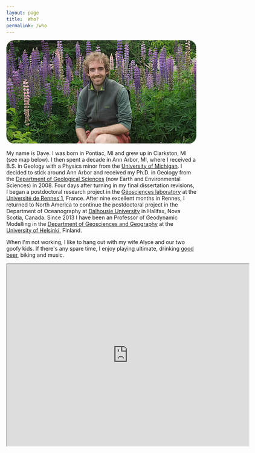 ```yaml
---
layout: page
title:  Who?
permalink: /who
---
```

![Dave Whipp](img/dwhipp-lupines.png)

My name is Dave. I was born in Pontiac, MI and grew up in Clarkston, MI (see map below). I then spent a decade in Ann Arbor, MI, where I  received a B.S. in Geology with a Physics minor from the [University of Michigan](http://www.umich.edu/). I decided to stick around Ann Arbor and received my Ph.D. in Geology from the [Department of Geological Sciences](http://www.lsa.umich.edu/earth/) (now Earth and Environmental Sciences) in 2008. Four days after turning in my final dissertation revisions, I began a postdoctoral research project in the [Géosciences laboratory](http://www.geosciences.univ-rennes1.fr/) at the [Université de Rennes 1](https://www.univ-rennes1.fr/), France. After nine excellent months in Rennes, I returned to North America to continue the postdoctoral project in the Department of Oceanography at [Dalhousie University](http://www.dal.ca/) in Halifax, Nova Scotia, Canada. Since 2013 I have been an Professor of Geodynamic Modelling in the [Department of Geosciences and Geography](http://www.helsinki.fi/geo/english/index.html) at the [University of Helsinki](http://www.helsinki.fi/university/), Finland.


When I'm not working, I like to hang out with my wife Alyce and our two goofy kids. If there's any spare time, I enjoy playing ultimate, drinking [good beer](http://dieuduciel.com/en/), biking and music.

<iframe src="https://www.google.com/maps/d/embed?mid=1pL4LQlArLyRtpnEG-mNS-nqjLEU&hl=en" width="640" height="480"></iframe>

